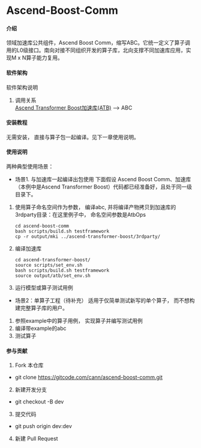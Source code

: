 # Ascend-Boost-Comm

#### 介绍
领域加速库公共组件，Ascend Boost Comm，缩写ABC。它统一定义了算子调用的L0级接口。南向对接不同组织开发的算子库，北向支撑不同加速库应用，实现M x N算子能力复用。 

#### 软件架构
软件架构说明
1. 调用关系  
[Ascend Transformer Boost加速库(ATB)](https://gitcode.com/cann/ascend-transformer-boost) --> ABC

#### 安装教程
无需安装， 直接与算子包一起编译。见下一章使用说明。  

#### 使用说明
两种典型使用场景：

- 场景1. 与加速库一起编译出包使用
下面假设 Ascend Boost Comm、加速库（本例中是Ascend Transformer Boost）代码都已经准备好，且处于同一级目录下。
1.  使用算子命名空间作为参数， 编译abc, 并将编译产物拷贝到加速库的3rdparty目录：在这里例子中， 命名空间参数是AtbOps

    ```shell
    cd ascend-boost-comm
    bash scripts/build.sh testframework
    cp -r output/mki ../ascend-transformer-boost/3rdparty/
    ```

2.  编译加速库

    ```shell
    cd ascend-transformer-boost/
    source scripts/set_env.sh
    bash scripts/build.sh testframework
    source output/atb/set_env.sh
    ```

3.  运行模型或算子测试用例

- 场景2：单算子工程（待补充）
适用于仅简单测试新写的单个算子， 而不想构建完整算子库的用户。
1. 参照example中的算子用例， 实现算子并编写测试用例
2. 编译带example的abc
3. 测试算子 

#### 参与贡献

1.  Fork 本仓库
- git clone https://gitcode.com/cann/ascend-boost-comm.git
2.  新建开发分支
- git checkout -B dev
3.  提交代码
- git push origin dev:dev
4.  新建 Pull Request


